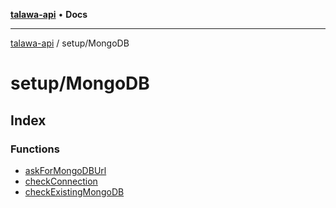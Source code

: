 [**talawa-api**](../../README.md) • **Docs**

***

[talawa-api](../../modules.md) / setup/MongoDB

# setup/MongoDB

## Index

### Functions

- [askForMongoDBUrl](functions/askForMongoDBUrl.md)
- [checkConnection](functions/checkConnection.md)
- [checkExistingMongoDB](functions/checkExistingMongoDB.md)
